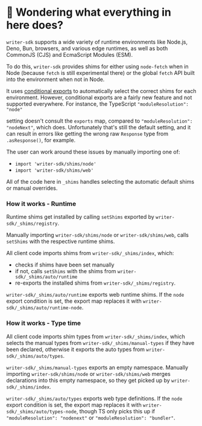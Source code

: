 # 👋 Wondering what everything in here does?

`writer-sdk` supports a wide variety of runtime environments like Node.js, Deno, Bun, browsers, and various
edge runtimes, as well as both CommonJS (CJS) and EcmaScript Modules (ESM).

To do this, `writer-sdk` provides shims for either using `node-fetch` when in Node (because `fetch` is still experimental there) or the global `fetch` API built into the environment when not in Node.

It uses [conditional exports](https://nodejs.org/api/packages.html#conditional-exports) to
automatically select the correct shims for each environment. However, conditional exports are a fairly new
feature and not supported everywhere. For instance, the TypeScript `"moduleResolution": "node"`

setting doesn't consult the `exports` map, compared to `"moduleResolution": "nodeNext"`, which does.
Unfortunately that's still the default setting, and it can result in errors like
getting the wrong raw `Response` type from `.asResponse()`, for example.

The user can work around these issues by manually importing one of:

- `import 'writer-sdk/shims/node'`
- `import 'writer-sdk/shims/web'`

All of the code here in `_shims` handles selecting the automatic default shims or manual overrides.

### How it works - Runtime

Runtime shims get installed by calling `setShims` exported by `writer-sdk/_shims/registry`.

Manually importing `writer-sdk/shims/node` or `writer-sdk/shims/web`, calls `setShims` with the respective runtime shims.

All client code imports shims from `writer-sdk/_shims/index`, which:

- checks if shims have been set manually
- if not, calls `setShims` with the shims from `writer-sdk/_shims/auto/runtime`
- re-exports the installed shims from `writer-sdk/_shims/registry`.

`writer-sdk/_shims/auto/runtime` exports web runtime shims.
If the `node` export condition is set, the export map replaces it with `writer-sdk/_shims/auto/runtime-node`.

### How it works - Type time

All client code imports shim types from `writer-sdk/_shims/index`, which selects the manual types from `writer-sdk/_shims/manual-types` if they have been declared, otherwise it exports the auto types from `writer-sdk/_shims/auto/types`.

`writer-sdk/_shims/manual-types` exports an empty namespace.
Manually importing `writer-sdk/shims/node` or `writer-sdk/shims/web` merges declarations into this empty namespace, so they get picked up by `writer-sdk/_shims/index`.

`writer-sdk/_shims/auto/types` exports web type definitions.
If the `node` export condition is set, the export map replaces it with `writer-sdk/_shims/auto/types-node`, though TS only picks this up if `"moduleResolution": "nodenext"` or `"moduleResolution": "bundler"`.
